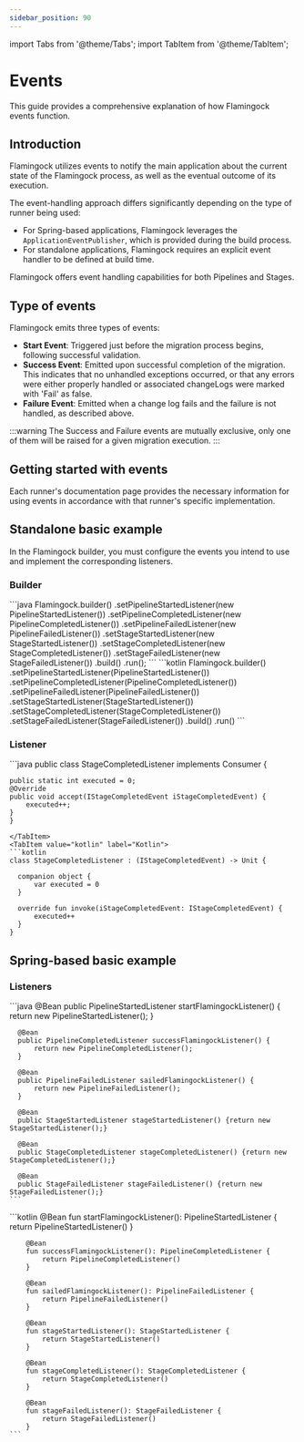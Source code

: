 ```yaml
---
sidebar_position: 90
---
```


import Tabs from '@theme/Tabs';
import TabItem from '@theme/TabItem';

# Events

This guide provides a comprehensive explanation of how Flamingock events function.

## Introduction

Flamingock utilizes events to notify the main application about the current state of the Flamingock process, as well as the eventual outcome of its execution.

The event-handling approach differs significantly depending on the type of runner being used:

- For Spring-based applications, Flamingock leverages the ```ApplicationEventPublisher```, which is provided during the build process.
- For standalone applications, Flamingock requires an explicit event handler to be defined at build time.

Flamingock offers event handling capabilities for both Pipelines and Stages.

## Type of events

Flamingock emits three types of events:

- **Start Event**: Triggered just before the migration process begins, following successful validation.
- **Success Event**: Emitted upon successful completion of the migration. This indicates that no unhandled exceptions occurred, or that any errors were either properly handled or associated changeLogs were marked with 'Fail' as false.
- **Failure Event**: Emitted when a change log fails and the failure is not handled, as described above.

:::warning
The Success and Failure events are mutually exclusive, only one of them will be raised for a given migration execution.
:::

## Getting started with events

Each runner's documentation page provides the necessary information for using events in accordance with that runner's specific implementation.

## Standalone basic example

In the Flamingock builder, you must configure the events you intend to use and implement the corresponding listeners.

### Builder

<Tabs groupId="languages">
  <TabItem value="java" label="Java" default>
  ```java
      Flamingock.builder()
          .setPipelineStartedListener(new PipelineStartedListener())
          .setPipelineCompletedListener(new PipelineCompletedListener())
          .setPipelineFailedListener(new PipelineFailedListener())
          .setStageStartedListener(new StageStartedListener())
          .setStageCompletedListener(new StageCompletedListener())
          .setStageFailedListener(new StageFailedListener())
          .build()
          .run();
  ```
  </TabItem>
  <TabItem value="kotlin" label="Kotlin">
  ```kotlin
      Flamingock.builder()
          .setPipelineStartedListener(PipelineStartedListener())
          .setPipelineCompletedListener(PipelineCompletedListener())
          .setPipelineFailedListener(PipelineFailedListener())
          .setStageStartedListener(StageStartedListener())
          .setStageCompletedListener(StageCompletedListener())
          .setStageFailedListener(StageFailedListener())
          .build()
          .run()
  ```
  </TabItem>
</Tabs>
  
### Listener

<Tabs groupId="languages">
  <TabItem value="java" label="Java" default>
  ```java
    public class StageCompletedListener implements Consumer<IStageCompletedEvent> {

    public static int executed = 0;
    @Override
    public void accept(IStageCompletedEvent iStageCompletedEvent) {
        executed++;
    }
    }
  ```
  </TabItem>
  <TabItem value="kotlin" label="Kotlin">
  ```kotlin
class StageCompletedListener : (IStageCompletedEvent) -> Unit {

    companion object {
        var executed = 0
    }

    override fun invoke(iStageCompletedEvent: IStageCompletedEvent) {
        executed++
    }
}
  ```
  </TabItem>
</Tabs>

## Spring-based basic example

### Listeners

<Tabs groupId="languages">
  <TabItem value="java" label="Java" default>
    ```java
      @Bean
      public PipelineStartedListener startFlamingockListener() {
          return new PipelineStartedListener();
      }

      @Bean
      public PipelineCompletedListener successFlamingockListener() {
          return new PipelineCompletedListener();
      }

      @Bean
      public PipelineFailedListener sailedFlamingockListener() {
          return new PipelineFailedListener();
      }

      @Bean
      public StageStartedListener stageStartedListener() {return new StageStartedListener();}

      @Bean
      public StageCompletedListener stageCompletedListener() {return new StageCompletedListener();}

      @Bean
      public StageFailedListener stageFailedListener() {return new StageFailedListener();}
    ```
  </TabItem>
  <TabItem value="kotlin" label="Kotlin" default>
    ```kotlin
        @Bean
        fun startFlamingockListener(): PipelineStartedListener {
            return PipelineStartedListener()
        }

        @Bean
        fun successFlamingockListener(): PipelineCompletedListener {
            return PipelineCompletedListener()
        }

        @Bean
        fun sailedFlamingockListener(): PipelineFailedListener {
            return PipelineFailedListener()
        }

        @Bean
        fun stageStartedListener(): StageStartedListener {
            return StageStartedListener()
        }

        @Bean
        fun stageCompletedListener(): StageCompletedListener {
            return StageCompletedListener()
        }

        @Bean
        fun stageFailedListener(): StageFailedListener {
            return StageFailedListener()
        }
    ```
  </TabItem>
</Tabs>

